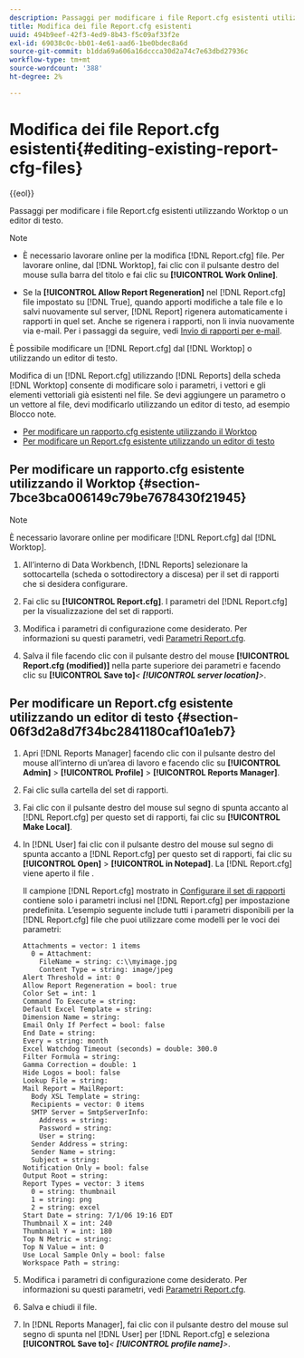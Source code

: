 ```yaml
---
description: Passaggi per modificare i file Report.cfg esistenti utilizzando Worktop o un editor di testo.
title: Modifica dei file Report.cfg esistenti
uuid: 494b9eef-42f3-4ed9-8b43-f5c09af33f2e
exl-id: 69038c0c-bb01-4e61-aad6-1be0bdec8a6d
source-git-commit: b1dda69a606a16dccca30d2a74c7e63dbd27936c
workflow-type: tm+mt
source-wordcount: '388'
ht-degree: 2%

---
```


# Modifica dei file Report.cfg esistenti{#editing-existing-report-cfg-files}

{{eol}}

Passaggi per modificare i file Report.cfg esistenti utilizzando Worktop o un editor di testo.

>[!NOTE]
>
>* È necessario lavorare online per la modifica [!DNL Report.cfg] file. Per lavorare online, dal [!DNL Worktop], fai clic con il pulsante destro del mouse sulla barra del titolo e fai clic su **[!UICONTROL Work Online]**.
>
>* Se la **[!UICONTROL Allow Report Regeneration]** nel [!DNL Report.cfg] file impostato su [!DNL True], quando apporti modifiche a tale file e lo salvi nuovamente sul server, [!DNL Report] rigenera automaticamente i rapporti in quel set. Anche se rigenera i rapporti, non li invia nuovamente via e-mail. Per i passaggi da seguire, vedi [Invio di rapporti per e-mail](../../../../home/c-rpt-oview/c-work-rpt-sets/c-edit-ex-rpt-files/t-res-rpts-email.md#task-b0a21f1c925f4e5d82560581ae4cf607).
>


È possibile modificare un [!DNL Report.cfg] dal [!DNL Worktop] o utilizzando un editor di testo.

Modifica di un [!DNL Report.cfg] utilizzando [!DNL Reports] della scheda [!DNL Worktop] consente di modificare solo i parametri, i vettori e gli elementi vettoriali già esistenti nel file. Se devi aggiungere un parametro o un vettore al file, devi modificarlo utilizzando un editor di testo, ad esempio Blocco note.

* [Per modificare un rapporto.cfg esistente utilizzando il Worktop](../../../../home/c-rpt-oview/c-work-rpt-sets/c-edit-ex-rpt-files/c-edit-ex-rpt-files.md#section-7bce3bca006149c79be7678430f21945)
* [Per modificare un Report.cfg esistente utilizzando un editor di testo](../../../../home/c-rpt-oview/c-work-rpt-sets/c-edit-ex-rpt-files/c-edit-ex-rpt-files.md#section-06f3d2a8d7f34bc2841180caf10a1eb7)

## Per modificare un rapporto.cfg esistente utilizzando il Worktop {#section-7bce3bca006149c79be7678430f21945}

>[!NOTE]
>
>È necessario lavorare online per modificare [!DNL Report.cfg] dal [!DNL Worktop].

1. All’interno di Data Workbench, [!DNL Reports] selezionare la sottocartella (scheda o sottodirectory a discesa) per il set di rapporti che si desidera configurare.
1. Fai clic su **[!UICONTROL Report.cfg]**. I parametri del [!DNL Report.cfg] per la visualizzazione del set di rapporti.

1. Modifica i parametri di configurazione come desiderato. Per informazioni su questi parametri, vedi [Parametri Report.cfg](../../../../home/c-rpt-oview/c-rpt-param-ref/c-rpt-param.md#concept-838e59d72d3f4cb29ee15f5c7eb0ceff).
1. Salva il file facendo clic con il pulsante destro del mouse **[!UICONTROL Report.cfg (modified)]** nella parte superiore dei parametri e facendo clic su **[!UICONTROL Save to]***&lt; **[!UICONTROL server location]**>*.

## Per modificare un Report.cfg esistente utilizzando un editor di testo {#section-06f3d2a8d7f34bc2841180caf10a1eb7}

1. Apri [!DNL Reports Manager] facendo clic con il pulsante destro del mouse all’interno di un’area di lavoro e facendo clic su **[!UICONTROL Admin]** > **[!UICONTROL Profile]** > **[!UICONTROL Reports Manager]**.

1. Fai clic sulla cartella del set di rapporti.
1. Fai clic con il pulsante destro del mouse sul segno di spunta accanto al [!DNL Report.cfg] per questo set di rapporti, fai clic su **[!UICONTROL Make Local]**.

1. In [!DNL User] fai clic con il pulsante destro del mouse sul segno di spunta accanto a [!DNL Report.cfg] per questo set di rapporti, fai clic su **[!UICONTROL Open]** > **[!UICONTROL in Notepad]**. La [!DNL Report.cfg] viene aperto il file .

   Il campione [!DNL Report.cfg] mostrato in [Configurare il set di rapporti](../../../../home/c-rpt-oview/c-work-rpt-sets/t-create-rpt-set/t-config-rpt-set/t-config-rpt-set.md#task-cfb2fd0c28bc48c2acdd582fe0d670d0) contiene solo i parametri inclusi nel [!DNL Report.cfg] per impostazione predefinita. L’esempio seguente include tutti i parametri disponibili per la [!DNL Report.cfg] file che puoi utilizzare come modelli per le voci dei parametri:

   ```
   Attachments = vector: 1 items
     0 = Attachment:
       FileName = string: c:\\myimage.jpg
       Content Type = string: image/jpeg
   Alert Threshold = int: 0
   Allow Report Regeneration = bool: true
   Color Set = int: 1
   Command To Execute = string: 
   Default Excel Template = string: 
   Dimension Name = string: 
   Email Only If Perfect = bool: false
   End Date = string: 
   Every = string: month
   Excel Watchdog Timeout (seconds) = double: 300.0
   Filter Formula = string: 
   Gamma Correction = double: 1
   Hide Logos = bool: false
   Lookup File = string: 
   Mail Report = MailReport: 
     Body XSL Template = string: 
     Recipients = vector: 0 items
     SMTP Server = SmtpServerInfo: 
       Address = string: 
       Password = string: 
       User = string: 
     Sender Address = string: 
     Sender Name = string: 
     Subject = string: 
   Notification Only = bool: false
   Output Root = string: 
   Report Types = vector: 3 items
     0 = string: thumbnail
     1 = string: png
     2 = string: excel
   Start Date = string: 7/1/06 19:16 EDT
   Thumbnail X = int: 240
   Thumbnail Y = int: 180
   Top N Metric = string: 
   Top N Value = int: 0
   Use Local Sample Only = bool: false
   Workspace Path = string: 
   ```

1. Modifica i parametri di configurazione come desiderato. Per informazioni su questi parametri, vedi [Parametri Report.cfg](../../../../home/c-rpt-oview/c-rpt-param-ref/c-rpt-param.md#concept-838e59d72d3f4cb29ee15f5c7eb0ceff).
1. Salva e chiudi il file.
1. In [!DNL Reports Manager], fai clic con il pulsante destro del mouse sul segno di spunta nel [!DNL User] per [!DNL Report.cfg] e seleziona **[!UICONTROL Save to]***&lt; **[!UICONTROL profile name]**>*.
